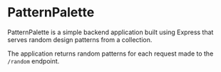 # PatternPalette

PatternPalette is a simple backend application built using Express that serves random design patterns from a collection.

The application returns random patterns for each request made to the `/random` endpoint.
